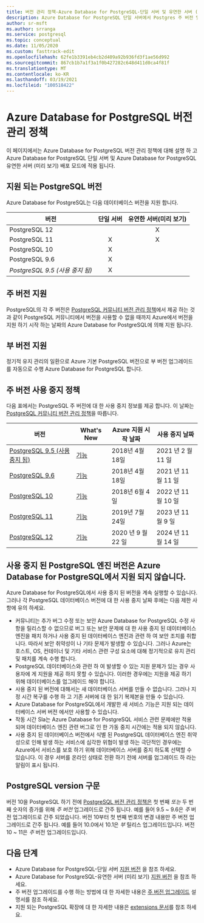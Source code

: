 ```yaml
---
title: 버전 관리 정책-Azure Database for PostgreSQL-단일 서버 및 유연한 서버 (미리 보기)
description: Azure Database for PostgreSQL 단일 서버에서 Postgres 주 버전 및 부 버전에 대 한 정책을 설명 합니다.
author: sr-msft
ms.author: srranga
ms.service: postgresql
ms.topic: conceptual
ms.date: 11/05/2020
ms.custom: fasttrack-edit
ms.openlocfilehash: 62fe1b3391eb4cb2d409a92b936fd3f1ae56d992
ms.sourcegitcommit: 867cb1b7a1f3a1f0b427282c648d411d0ca4f81f
ms.translationtype: MT
ms.contentlocale: ko-KR
ms.lasthandoff: 03/19/2021
ms.locfileid: "100518422"
---
```

# <a name="azure-database-for-postgresql-versioning-policy"></a>Azure Database for PostgreSQL 버전 관리 정책

이 페이지에서는 Azure Database for PostgreSQL 버전 관리 정책에 대해 설명 하 고 Azure Database for PostgreSQL 단일 서버 및 Azure Database for PostgreSQL 유연한 서버 (미리 보기) 배포 모드에 적용 됩니다.

## <a name="supported--postgresql-versions"></a>지원 되는 PostgreSQL 버전

Azure Database for PostgreSQL는 다음 데이터베이스 버전을 지원 합니다.

| 버전 | 단일 서버 | 유연한 서버(미리 보기) |
| ----- | :------: | :----: |
| PostgreSQL 12 |  | X  | 
| PostgreSQL 11 | X | X |
| PostgreSQL 10 | X |  |
| PostgreSQL 9.6 | X |  |
| *PostgreSQL 9.5 (사용 중지 됨)* | X |  |

## <a name="major-version-support"></a>주 버전 지원
PostgreSQL의 각 주 버전은 [PostgreSQL 커뮤니티 버전 관리 정책](https://www.postgresql.org/support/versioning/)에서 제공 하는 것과 같이 PostgreSQL 커뮤니티에서 버전을 사용할 수 없을 때까지 Azure에서 버전을 지원 하기 시작 하는 날짜의 Azure Database for PostgreSQL에 의해 지원 됩니다.

## <a name="minor-version-support"></a>부 버전 지원
정기적 유지 관리의 일환으로 Azure 기본 PostgreSQL 버전으로 부 버전 업그레이드를 자동으로 수행 Azure Database for PostgreSQL 합니다. 

## <a name="major-version-retirement-policy"></a>주 버전 사용 중지 정책
다음 표에서는 PostgreSQL 주 버전에 대 한 사용 중지 정보를 제공 합니다. 이 날짜는 [PostgreSQL 커뮤니티 버전 관리 정책](https://www.postgresql.org/support/versioning/)을 따릅니다.

| 버전 | What's New | Azure 지원 시작 날짜 | 사용 중지 날짜|
| ----- | ----- | ------ | ----- |
| [PostgreSQL 9.5 (사용 중지 됨)](https://www.postgresql.org/about/news/postgresql-132-126-1111-1016-9621-and-9525-released-2165/)| [기능](https://www.postgresql.org/docs/9.5/release-9-5.html)  | 2018년 4월 18일   | 2021 년 2 월 11 일
| [PostgreSQL 9.6](https://www.postgresql.org/about/news/postgresql-96-released-1703/) | [기능](https://wiki.postgresql.org/wiki/NewIn96) | 2018년 4월 18일  | 2021 년 11 월 11 일
| [PostgreSQL 10](https://www.postgresql.org/about/news/postgresql-10-released-1786/) | [기능](https://wiki.postgresql.org/wiki/New_in_postgres_10) | 2018년 6월 4일  | 2022 년 11 월 10 일
| [PostgreSQL 11](https://www.postgresql.org/about/news/postgresql-11-released-1894/) | [기능](https://www.postgresql.org/docs/11/release-11.html) | 2019년 7월 24일  | 2023 년 11 월 9 일
| [PostgreSQL 12](https://www.postgresql.org/about/news/postgresql-12-released-1976/) | [기능](https://www.postgresql.org/docs/12/release-12.html) | 2020 년 9 월 22 일  | 2024 년 11 월 14 일

## <a name="retired-postgresql-engine-versions-not-supported-in-azure-database-for-postgresql"></a>사용 중지 된 PostgreSQL 엔진 버전은 Azure Database for PostgreSQL에서 지원 되지 않습니다.

Azure Database for PostgreSQL에서 사용 중지 된 버전을 계속 실행할 수 있습니다. 그러나 각 PostgreSQL 데이터베이스 버전에 대 한 사용 중지 날짜 후에는 다음 제한 사항에 유의 하세요.
- 커뮤니티는 추가 버그 수정 또는 보안 Azure Database for PostgreSQL 수정 사항을 릴리스할 수 없으므로 버그 또는 보안 문제에 대 한 사용 중지 된 데이터베이스 엔진을 패치 하거나 사용 중지 된 데이터베이스 엔진과 관련 하 여 보안 조치를 취합니다. 따라서 보안 취약성이 나 기타 문제가 발생할 수 있습니다. 그러나 Azure는 호스트, OS, 컨테이너 및 기타 서비스 관련 구성 요소에 대해 정기적으로 유지 관리 및 패치를 계속 수행 합니다.
- PostgreSQL 데이터베이스와 관련 하 여 발생할 수 있는 지원 문제가 있는 경우 사용자에 게 지원을 제공 하지 못할 수 있습니다. 이러한 경우에는 지원을 제공 하기 위해 데이터베이스를 업그레이드 해야 합니다.
- 사용 중지 된 버전에 대해서는 새 데이터베이스 서버를 만들 수 없습니다. 그러나 지정 시간 복구를 수행 하 고 기존 서버에 대 한 읽기 복제본을 만들 수 있습니다.
- Azure Database for PostgreSQL에서 개발한 새 서비스 기능은 지원 되는 데이터베이스 서버 버전 에서만 사용할 수 있습니다.
- 작동 시간 Sla는 Azure Database for PostgreSQL 서비스 관련 문제에만 적용 되며 데이터베이스 엔진 관련 버그로 인 한 가동 중지 시간에는 적용 되지 않습니다.  
- 사용 중지 된 데이터베이스 버전에서 식별 된 PostgreSQL 데이터베이스 엔진 취약성으로 인해 발생 하는 서비스에 심각한 위협이 발생 하는 극단적인 경우에는 Azure에서 서비스를 보호 하기 위해 데이터베이스 서버를 중지 하도록 선택할 수 있습니다. 이 경우 서버를 온라인 상태로 전환 하기 전에 서버를 업그레이드 하 라는 알림이 표시 됩니다.

## <a name="postgresql-version-syntax"></a>PostgreSQL version 구문
버전 10을 PostgreSQL 하기 전에 [PostgreSQL 버전 관리 정책은](https://www.postgresql.org/support/versioning/) 첫 번째 _또는_ 두 번째 숫자의 증가를 위해 _주 버전_ 업그레이드로 간주 됩니다. 예를 들어 9.5 ~ 9.6은 _주_ 버전 업그레이드로 간주 되었습니다. 버전 10부터 첫 번째 번호의 변경 내용만 주 버전 업그레이드로 간주 됩니다. 예를 들어 10.0에서 10.1은 _부_ 릴리스 업그레이드입니다. 버전 10 ~ 11은 _주_ 버전 업그레이드입니다.

## <a name="next-steps"></a>다음 단계
- Azure Database for PostgreSQL-단일 서버 [지원 버전](./concepts-supported-versions.md) 을 참조 하세요.
- Azure Database for PostgreSQL-유연한 서버 (미리 보기) [지원 버전](flexible-server/concepts-supported-versions.md) 을 참조 하세요.
- 주 버전 업그레이드를 수행 하는 방법에 대 한 자세한 내용은 [주 버전 업그레이드](how-to-upgrade-using-dump-and-restore.md) 설명서를 참조 하세요.
- 지원 되는 PostgreSQL 확장에 대 한 자세한 내용은 [extensions 문서](concepts-extensions.md)를 참조 하세요.
